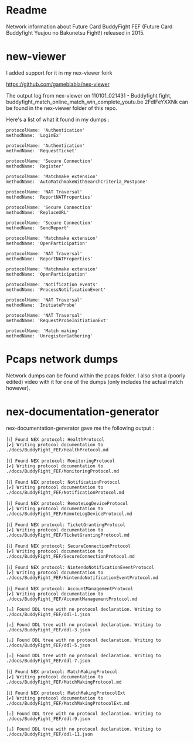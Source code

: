 # Readme

Network information about Future Card BuddyFight FEF (Future Card Buddyfight Yuujou no Bakunetsu Fight!) released in 2015.

# new-viewer

I added support for it in my nex-viewer foirk

https://github.com/gameblabla/nex-viewer

The output log from nex-viewer on 110101_021431 - Buddyfight fight, buddyfight_match_online_match_win_complete_youtu.be 2FdIFeYXXNk can be found in the nex-viewer folder of this repo.

Here's a list of what it found in my dumps :
```
protocolName: 'Authentication'
methodName: 'LoginEx'

protocolName: 'Authentication'
methodName: 'RequestTicket'

protocolName: 'Secure Connection'
methodName: 'Register'

protocolName: 'Matchmake extension'
methodName: 'AutoMatchmakeWithSearchCriteria_Postpone'

protocolName: 'NAT Traversal'
methodName: 'ReportNATProperties'

protocolName: 'Secure Connection'
methodName: 'ReplaceURL'

protocolName: 'Secure Connection'
methodName: 'SendReport'

protocolName: 'Matchmake extension'
methodName: 'OpenParticipation'

protocolName: 'NAT Traversal'
methodName: 'ReportNATProperties'

protocolName: 'Matchmake extension'
methodName: 'OpenParticipation'

protocolName: 'Notification events'
methodName: 'ProcessNotificationEvent'

protocolName: 'NAT Traversal'
methodName: 'InitiateProbe'

protocolName: 'NAT Traversal'
methodName: 'RequestProbeInitiationExt'

protocolName: 'Match making'
methodName: 'UnregisterGathering'
```

# Pcaps network dumps

Network dumps can be found within the pcaps folder.
I also shot a (poorly edited) video with it for one of the dumps (only includes the actual match however).

# nex-documentation-generator

nex-documentation-generator gave me the following output :

```
[ℹ] Found NEX protocol: HealthProtocol
[✔] Writing protocol documentation to ./docs/BuddyFight_FEF/HealthProtocol.md

[ℹ] Found NEX protocol: MonitoringProtocol
[✔] Writing protocol documentation to ./docs/BuddyFight_FEF/MonitoringProtocol.md

[ℹ] Found NEX protocol: NotificationProtocol
[✔] Writing protocol documentation to ./docs/BuddyFight_FEF/NotificationProtocol.md

[ℹ] Found NEX protocol: RemoteLogDeviceProtocol
[✔] Writing protocol documentation to ./docs/BuddyFight_FEF/RemoteLogDeviceProtocol.md

[ℹ] Found NEX protocol: TicketGrantingProtocol
[✔] Writing protocol documentation to ./docs/BuddyFight_FEF/TicketGrantingProtocol.md

[ℹ] Found NEX protocol: SecureConnectionProtocol
[✔] Writing protocol documentation to ./docs/BuddyFight_FEF/SecureConnectionProtocol.md

[ℹ] Found NEX protocol: NintendoNotificationEventProtocol
[✔] Writing protocol documentation to ./docs/BuddyFight_FEF/NintendoNotificationEventProtocol.md

[ℹ] Found NEX protocol: AccountManagementProtocol
[✔] Writing protocol documentation to ./docs/BuddyFight_FEF/AccountManagementProtocol.md

[⚠] Found DDL tree with no protocol declaration. Writing to ./docs/BuddyFight_FEF/ddl-1.json

[⚠] Found DDL tree with no protocol declaration. Writing to ./docs/BuddyFight_FEF/ddl-3.json

[⚠] Found DDL tree with no protocol declaration. Writing to ./docs/BuddyFight_FEF/ddl-5.json

[⚠] Found DDL tree with no protocol declaration. Writing to ./docs/BuddyFight_FEF/ddl-7.json

[ℹ] Found NEX protocol: MatchMakingProtocol
[✔] Writing protocol documentation to ./docs/BuddyFight_FEF/MatchMakingProtocol.md

[ℹ] Found NEX protocol: MatchMakingProtocolExt
[✔] Writing protocol documentation to ./docs/BuddyFight_FEF/MatchMakingProtocolExt.md

[⚠] Found DDL tree with no protocol declaration. Writing to ./docs/BuddyFight_FEF/ddl-9.json

[⚠] Found DDL tree with no protocol declaration. Writing to ./docs/BuddyFight_FEF/ddl-11.json

```